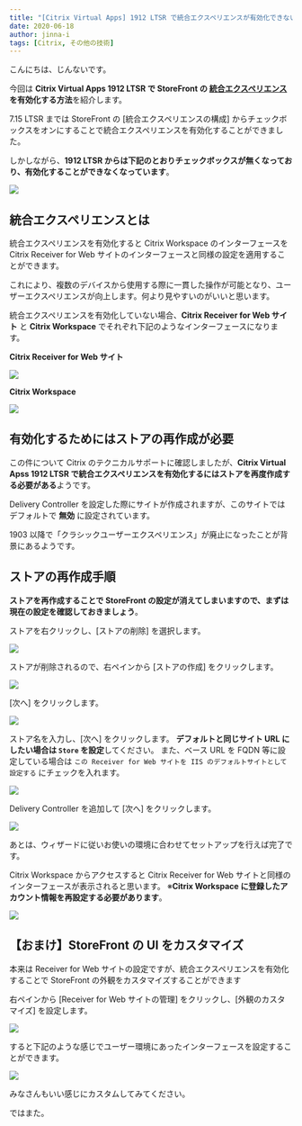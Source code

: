 ```yaml
---
title: "[Citrix Virtual Apps] 1912 LTSR で統合エクスペリエンスが有効化できない"
date: 2020-06-18
author: jinna-i
tags: [Citrix, その他の技術]
---
```


こんにちは、じんないです。

今回は **Citrix Virtual Apps 1912 LTSR で StoreFront の [統合エクスペリエンス](https://docs.citrix.com/ja-jp/storefront/current-release/manage-citrix-receiver-for-web-site/unified-receiver-experience.html) を有効化する方法**を紹介します。

7.15 LTSR までは StoreFront の [統合エクスペリエンスの構成] からチェックボックスをオンにすることで統合エクスペリエンスを有効化することができました。

しかしながら、**1912 LTSR からは下記のとおりチェックボックスが無くなっており、有効化することができなくなっています**。

![](images/enable-integrated-experience-with-citrix-virtual-apps-1912-ltsr-1.png)

## 統合エクスペリエンスとは

統合エクスペリエンスを有効化すると Citrix Workspace のインターフェースを Citrix Receiver for Web サイトのインターフェースと同様の設定を適用することができます。

これにより、複数のデバイスから使用する際に一貫した操作が可能となり、ユーザーエクスペリエンスが向上します。何より見やすいのがいいと思います。

統合エクスペリエンスを有効化していない場合、**Citrix Receiver for Web サイト** と **Citrix Workspace** でそれぞれ下記のようなインターフェースになります。

**Citrix Receiver for Web サイト**

![](images/enable-integrated-experience-with-citrix-virtual-apps-1912-ltsr-2.png)

**Citrix Workspace**

![](images/enable-integrated-experience-with-citrix-virtual-apps-1912-ltsr-3.png)


## 有効化するためにはストアの再作成が必要

この件について Citrix のテクニカルサポートに確認しましたが、**Citrix Virtual Apss 1912 LTSR で統合エクスペリエンスを有効化するにはストアを再度作成する必要がある**ようです。

Delivery Controller を設定した際にサイトが作成されますが、このサイトではデフォルトで **無効** に設定されています。

1903 以降で「クラシックユーザーエクスペリエンス」が廃止になったことが背景にあるようです。

## ストアの再作成手順

**ストアを再作成することで StoreFront の設定が消えてしまいますので、まずは現在の設定を確認しておきましょう**。

ストアを右クリックし、[ストアの削除] を選択します。

![](images/enable-integrated-experience-with-citrix-virtual-apps-1912-ltsr-4.png)

ストアが削除されるので、右ペインから [ストアの作成] をクリックします。

![](images/enable-integrated-experience-with-citrix-virtual-apps-1912-ltsr-5.png)

[次へ] をクリックします。

![](images/enable-integrated-experience-with-citrix-virtual-apps-1912-ltsr-6.png)

ストア名を入力し、[次へ] をクリックします。
**デフォルトと同じサイト URL にしたい場合は `Store` を設定**してください。
また、ベース URL を FQDN 等に設定している場合は `この Receiver for Web サイトを IIS のデフォルトサイトとして設定する` にチェックを入れます。

![](images/enable-integrated-experience-with-citrix-virtual-apps-1912-ltsr-7.png)

Delivery Controller を追加して [次へ] をクリックします。

![](images/enable-integrated-experience-with-citrix-virtual-apps-1912-ltsr-8.png)

あとは、ウィザードに従いお使いの環境に合わせてセットアップを行えば完了です。

Citrix Workspace からアクセスすると Citrix Receiver for Web サイトと同様のインターフェースが表示されると思います。
※**Citrix Workspace に登録したアカウント情報を再設定する必要があります**。

![](images/enable-integrated-experience-with-citrix-virtual-apps-1912-ltsr-9.png)

## 【おまけ】StoreFront の UI をカスタマイズ

本来は Receiver for Web サイトの設定ですが、統合エクスペリエンスを有効化することで StoreFront の外観をカスタマイズすることができます

右ペインから [Receiver for Web サイトの管理] をクリックし、[外観のカスタマイズ] を設定します。

![](images/enable-integrated-experience-with-citrix-virtual-apps-1912-ltsr-10.png)

すると下記のような感じでユーザー環境にあったインターフェースを設定することができます。

![](images/enable-integrated-experience-with-citrix-virtual-apps-1912-ltsr-11.png)

みなさんもいい感じにカスタムしてみてください。

ではまた。